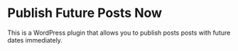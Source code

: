 # Publish Future Posts Now
This is a WordPress plugin that allows you to publish posts posts with future dates immediately.
